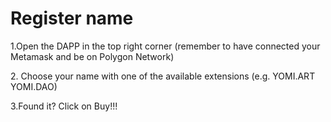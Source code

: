 # Register name

1.Open the DAPP in the top right corner (remember to have connected your Metamask and be on Polygon Network)

2\. Choose your name with one of the available extensions (e.g. YOMI.ART YOMI.DAO)&#x20;

3.Found it? Click on Buy!!!

